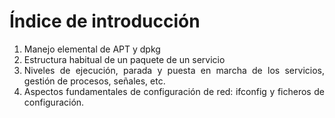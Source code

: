 # Índice de introducción
<ol style="text-align: justify;">
  <li>Manejo elemental de APT y dpkg<br /></li>
  <li>Estructura habitual de un paquete de un servicio<br /></li>
  <li>Niveles de ejecución, parada y puesta en marcha de los servicios, gestión de procesos, señales, etc.</li>
  <li>Aspectos fundamentales de configuración de red: ifconfig y ficheros de configuración.</li>
</ol>

